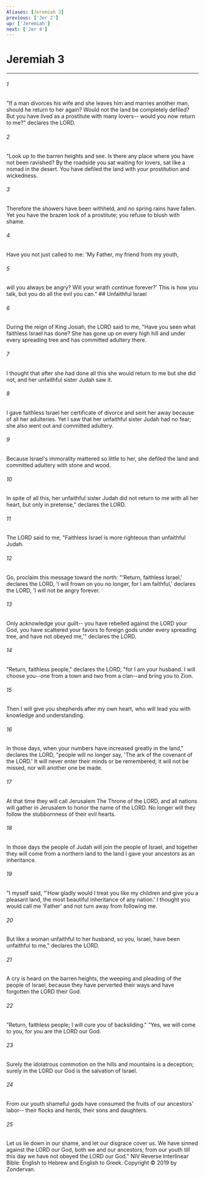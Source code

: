 ```yaml
---
Aliases: [Jeremiah 3]
previous: ['Jer 2']
up: ['Jeremiah']
next: ['Jer 4']
---
```

# Jeremiah 3

***


###### 1 
"If a man divorces his wife and she leaves him and marries another man, should he return to her again? Would not the land be completely defiled? But you have lived as a prostitute with many lovers-- would you now return to me?" declares the LORD. 

###### 2 
"Look up to the barren heights and see. Is there any place where you have not been ravished? By the roadside you sat waiting for lovers, sat like a nomad in the desert. You have defiled the land with your prostitution and wickedness. 

###### 3 
Therefore the showers have been withheld, and no spring rains have fallen. Yet you have the brazen look of a prostitute; you refuse to blush with shame. 

###### 4 
Have you not just called to me: 'My Father, my friend from my youth, 

###### 5 
will you always be angry? Will your wrath continue forever?' This is how you talk, but you do all the evil you can." ## Unfaithful Israel 

###### 6 
During the reign of King Josiah, the LORD said to me, "Have you seen what faithless Israel has done? She has gone up on every high hill and under every spreading tree and has committed adultery there. 

###### 7 
I thought that after she had done all this she would return to me but she did not, and her unfaithful sister Judah saw it. 

###### 8 
I gave faithless Israel her certificate of divorce and sent her away because of all her adulteries. Yet I saw that her unfaithful sister Judah had no fear; she also went out and committed adultery. 

###### 9 
Because Israel's immorality mattered so little to her, she defiled the land and committed adultery with stone and wood. 

###### 10 
In spite of all this, her unfaithful sister Judah did not return to me with all her heart, but only in pretense," declares the LORD. 

###### 11 
The LORD said to me, "Faithless Israel is more righteous than unfaithful Judah. 

###### 12 
Go, proclaim this message toward the north: "'Return, faithless Israel,' declares the LORD, 'I will frown on you no longer, for I am faithful,' declares the LORD, 'I will not be angry forever. 

###### 13 
Only acknowledge your guilt-- you have rebelled against the LORD your God, you have scattered your favors to foreign gods under every spreading tree, and have not obeyed me,'" declares the LORD. 

###### 14 
"Return, faithless people," declares the LORD, "for I am your husband. I will choose you--one from a town and two from a clan--and bring you to Zion. 

###### 15 
Then I will give you shepherds after my own heart, who will lead you with knowledge and understanding. 

###### 16 
In those days, when your numbers have increased greatly in the land," declares the LORD, "people will no longer say, 'The ark of the covenant of the LORD.' It will never enter their minds or be remembered; it will not be missed, nor will another one be made. 

###### 17 
At that time they will call Jerusalem The Throne of the LORD, and all nations will gather in Jerusalem to honor the name of the LORD. No longer will they follow the stubbornness of their evil hearts. 

###### 18 
In those days the people of Judah will join the people of Israel, and together they will come from a northern land to the land I gave your ancestors as an inheritance. 

###### 19 
"I myself said, "'How gladly would I treat you like my children and give you a pleasant land, the most beautiful inheritance of any nation.' I thought you would call me 'Father' and not turn away from following me. 

###### 20 
But like a woman unfaithful to her husband, so you, Israel, have been unfaithful to me," declares the LORD. 

###### 21 
A cry is heard on the barren heights, the weeping and pleading of the people of Israel, because they have perverted their ways and have forgotten the LORD their God. 

###### 22 
"Return, faithless people; I will cure you of backsliding." "Yes, we will come to you, for you are the LORD our God. 

###### 23 
Surely the idolatrous commotion on the hills and mountains is a deception; surely in the LORD our God is the salvation of Israel. 

###### 24 
From our youth shameful gods have consumed the fruits of our ancestors' labor-- their flocks and herds, their sons and daughters. 

###### 25 
Let us lie down in our shame, and let our disgrace cover us. We have sinned against the LORD our God, both we and our ancestors; from our youth till this day we have not obeyed the LORD our God." NIV Reverse Interlinear Bible: English to Hebrew and English to Greek. Copyright © 2019 by Zondervan.

